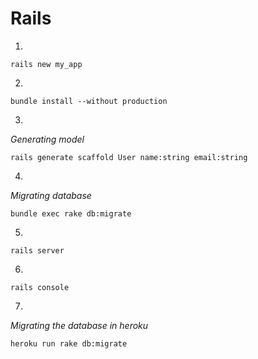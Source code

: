 # Rails

1.
```
rails new my_app
```

2.
```
bundle install --without production
```

3.
_Generating model_
```
rails generate scaffold User name:string email:string
```

4.
_Migrating database_
```
bundle exec rake db:migrate
```

5.
```
rails server
```

6.
```
rails console
```

7.
_Migrating the database in heroku_
```
heroku run rake db:migrate
```